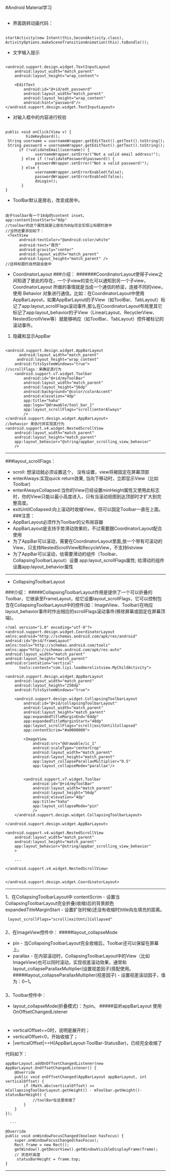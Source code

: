 #Android Material学习
##
* 界面跳转动画代码：
##
    startActivity(new Intent(this,SecondActivity.class), ActivityOptions.makeSceneTransitionAnimation(this).toBundle()); 
* 文字输入提示
##
    <android.support.design.widget.TextInputLayout
        android:layout_width="match_parent"
        android:layout_height="wrap_content">

        <EditText
            android:id="@+id/edt_password"
            android:layout_width="match_parent"
            android:layout_height="wrap_content"
            android:hint="password"/>
    </android.support.design.widget.TextInputLayout>
* 对输入框中的内容进行校验
##
    public void onClick(View v) {
             hideKeyboard();
     String username = usernameWrapper.getEditText().getText().toString();
     String password = usernameWrapper.getEditText().getText().toString();
          if (!validateEmail(username)) {
                 usernameWrapper.setError("Not a valid email address!");
           } else if (!validatePassword(password)) {
                 passwordWrapper.setError("Not a valid password!");
           } else {
                 usernameWrapper.setErrorEnabled(false);
                 passwordWrapper.setErrorEnabled(false);
                 doLogin();
           }
    }
* ToolBar默认是居右，改变成居中。
##
    由于toolbar有一个16dp的content inset。
    app:contentInsetStart="0dp"
    //toolbar的这个属性就是让居右为0dp完全实现让标题栏居中
    //当然还要添加如下：
     <TextView
          android:textColor="@android:color/white"
          android:text="首页"
          android:gravity="center"
          android:layout_width="match_parent"
          android:layout_height="match_parent" />
    //这样标题栏自然就会居中

* CoordinatorLayout
###介绍：
#######CoordinatorLayout使得子view之间知道了彼此的存在，一个子view的变化可以通知到另一个子view，CoordinatorLayout 所做的事情就是当成一个通信的桥梁，连接不同的view，使用 Behavior 对象进行通信。比如：在CoordinatorLayout中使用AppBarLayout，如果AppBarLayout的子View（如ToolBar、TabLayout）标记了app:layout_scrollFlags滚动事件,那么在CoordinatorLayout布局里其它标记了app:layout_behavior的子View（LinearLayout、RecyclerView、NestedScrollView等）就能够响应（如ToolBar、TabLayout）控件被标记的滚动事件。
1. 隐藏和显示AppBar
##
    <android.support.design.widget.AppBarLayout
          android:layout_width="match_parent"
         android:layout_height="wrap_content"
        android:fitsSystemWindows="true">
    //scrollFlags：来确定其行为
        <android.support.v7.widget.Toolbar
            android:id="@+id/myToolBar"
            android:layout_width="match_parent"
            android:layout_height="56dp"
            android:background="@color/colorAccent"
            android:elevation="4dp"
            app:title="haha"
            app:logo="@drawable/tool_bar_1"
            app:layout_scrollFlags="scroll|enterAlways"
            />
    </android.support.design.widget.AppBarLayout>
    //behavior 来执行并实现其行为
    <android.support.v4.widget.NestedScrollView
        android:layout_width="match_parent"
        android:layout_height="match_parent"
        app:layout_behavior="@string/appbar_scrolling_view_behavior"
        /> 

----------

###layout_scrollFlags：
* scroll: 想滚动就必须设置这个， 没有设置，view将被固定在屏幕顶部
* enterAlways:实现quick return效果, 当向下移动时，立即显示View（比如Toolbar)
* enterAlwaysCollapsed:当你的View已经设置minHeight属性又使用此标志时，你的View只能以最小高度进入，只有当滚动视图到达顶部时才扩大到完整高度。
* exitUntilCollapsed:向上滚动时收缩View，但可以固定Toolbar一直在上面。
###注意：
* AppBarLayout必须作为Toolbar的父布局容器
* AppBarLayout是支持手势滑动效果的，不过需要跟CoordinatorLayout配合使用
* 为了AppBar可以滚动，需要在CoordinatorLayout里面,放一个带有可滚动的View，只支持NestedScrollView和RecycleView，不支持listview
* 为了AppBar可以滚动，给需要滑动的组件（Toolbar、CollapsingToolbarLayout）设置 app:layout_scrollFlags属性; 给滑动的组件设置app:layout_behavior属性

----------
* CollapsingToolbarLayout

###介绍：
#####CollapsingToolbarLayout作用是提供了一个可以折叠的Toolbar，它继承至FrameLayout，给它设置layout_scrollFlags，它可以控制包含在CollapsingToolbarLayout中的控件(如：ImageView、Toolbar)在响应layout_behavior事件时作出相应的scrollFlags滚动事件(移除屏幕或固定在屏幕顶端)。

    <?xml version="1.0" encoding="utf-8"?>
    <android.support.design.widget.CoordinatorLayout xmlns:android="http://schemas.android.com/apk/res/android"
    android:id="@+id/frameLayout"
    xmlns:tools="http://schemas.android.com/tools"
    xmlns:app="http://schemas.android.com/apk/res-auto"
    android:layout_width="match_parent"
    android:layout_height="match_parent"
    android:orientation="vertical"
          tools:context="com.liyi.loadmorelistview.MyChildActivity">

    <android.support.design.widget.AppBarLayout
        android:layout_width="match_parent"
        android:layout_height="250dp"
        android:fitsSystemWindows="true">

        <android.support.design.widget.CollapsingToolbarLayout
            android:id="@+id/collapsingToolbarLayout"
            android:layout_width="match_parent"
            android:layout_height="match_parent"
            app:expandedTitleMarginEnd="64dp"
            app:expandedTitleMarginStart="48dp"
            app:layout_scrollFlags="scroll|exitUntilCollapsed"
            app:contentScrim="#a0000000">

            <ImageView
                android:src="@drawable/ic_1"
                android:scaleType="centerCrop"
                android:layout_width="match_parent"
                android:layout_height="match_parent"
                app:layout_collapseParallaxMultiplier="0.5"
                app:layout_collapseMode="parallax"/>


            <android.support.v7.widget.Toolbar
                android:id="@+id/myToolBar"
                android:layout_width="match_parent"
                android:layout_height="56dp"
                android:elevation="4dp"
                app:title="haha"
                app:layout_collapseMode="pin"
                />
        </android.support.design.widget.CollapsingToolbarLayout>

    </android.support.design.widget.AppBarLayout>

    <android.support.v4.widget.NestedScrollView
        android:layout_width="match_parent"
        android:layout_height="match_parent"
        app:layout_behavior="@string/appbar_scrolling_view_behavior"
        >

        ...

    </android.support.v4.widget.NestedScrollView>


    </android.support.design.widget.CoordinatorLayout>


----------
1、在CollapsingToolbarLayout中
contentScrim - 设置当CollapsingToolbarLayout完全折叠(收缩)后的背景颜色
expandedTitleMarginStart - 设置扩张时候(还没有收缩时)title向左填充的距离。

     layout_scrollFlags="scroll|exitUntilCollapsed"
###
2、在ImageView控件中：
#####layout_collapseMode
* pin - 当CollapsingToolbarLayout完全收缩后，Toolbar还可以保留在屏幕上。
* parallax - 在内容滚动时，CollapsingToolbarLayout中的View（比如ImageView)也可以同时滚动，实现视差滚动效果，通常和layout_collapseParallaxMultiplier(设置视差因子)搭配使用。
#####layout_collapseParallaxMultiplier(视差因子) - 设置视差滚动因子，值为：0~1。
###
3、Toolbar控件中：

* layout_collapseMode(折叠模式)：为pin。
#####监听appBarLayout
使用OnOffsetChangedListener
#
  * verticalOffset==0时，说明是展开的；
  * verticalOffset<0，开始收缩了；
  * |verticalOffset|==H(AppBarLayout-ToolBar-StatusBar)，已经完全收缩了

代码如下：

    appBarLayout.addOnOffsetChangedListener(new AppBarLayout.OnOffsetChangedListener() {
        @Override
        public void onOffsetChanged(AppBarLayout appBarLayout, int verticalOffset) {
            if (Math.abs(verticalOffset) >= mCollapsingToolbarLayout.getHeight() - mToolbar.getHeight()-statusBarHeight) {
                //toolBar在这里收缩了
            }
        }
    });

      ---

    @Override
    public void onWindowFocusChanged(boolean hasFocus) {
        super.onWindowFocusChanged(hasFocus);
        Rect frame = new Rect();
        getWindow().getDecorView().getWindowVisibleDisplayFrame(frame);
        // 状态栏高度
         statusBarHeight = frame.top;
    }


----------




